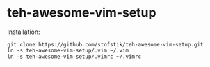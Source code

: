 # teh-awesome-vim-setup

Installation:

	git clone https://github.com/stofstik/teh-awesome-vim-setup.git
    ln -s teh-awesome-vim-setup/.vim ~/.vim
    ln -s teh-awesome-vim-setup/.vimrc ~/.vimrc

